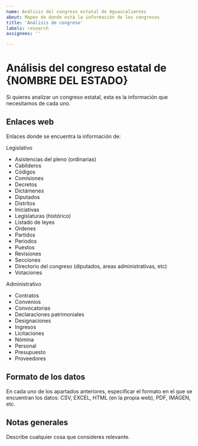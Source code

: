 ```yaml
---
name: Análisis del congreso estatal de Aguascalientes
about: Mapeo de donde está la información de los congresos
title: 'Análisis de congreso'
labels: research
assignees: ''

---
```


# Análisis del congreso estatal de {NOMBRE DEL ESTADO}

Si quieres analizar un congreso estatal, esta es la información que necesitamos
de cada uno.

## Enlaces web

Enlaces donde se encuentra la información de:

Legislativo

- Asistencias del pleno (ordinarias)
- Cabilderos
- Códigos
- Comisiones
- Decretos
- Dictámenes
- Diputados
- Distritos
- Iniciativas
- Legislaturas (histórico)
- Listado de leyes
- Ordenes
- Partidos
- Periodos
- Puestos
- Revisiones
- Secciones
- Directorio del congreso (diputados, areas administrativas, etc)
- Votaciones

Administrativo

- Contratos
- Convenios
- Convocatorias
- Declaraciones patrimoniales
- Designaciones
- Ingresos
- Licitaciones
- Nómina
- Personal
- Presupuesto
- Proveedores

## Formato de los datos

En cada uno de los apartados anteriores, especificar el formato en el que se
encuentran los datos: CSV, EXCEL, HTML (en la propia web), PDF, IMÁGEN, etc.

## Notas generales

Describe cualquier cosa que consideres relevante.
